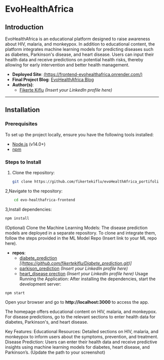 # **EvoHealthAfrica**

## **Introduction**
EvoHealthAfrica is an educational platform designed to raise awareness about HIV, malaria, and monkeypox. In addition to educational content, the platform integrates machine learning models for predicting diseases such as diabetes, Parkinson's disease, and heart disease. Users can input their health data and receive predictions on potential health risks, thereby allowing for early intervention and better health management. 

- **Deployed Site**: [(https://frontend-evohealthafrica.onrender.com/)](#) 
- **Final Project Blog**: [EvoHealthAfrica Blog](#) 
- **Author(s)**: 
  - [Fikerte Kiflu](#) *(Insert your LinkedIn profile here)*

---

## **Installation**

### Prerequisites
To set up the project locally, ensure you have the following tools installed:
- [Node.js](https://nodejs.org/en/download/) (v14.0+)
- [npm](https://www.npmjs.com/get-npm)

### Steps to Install

1. Clone the repository:
   ```bash
   git clone https://github.com/fikertekiflu/evoHealthAfrica_portifolio_Project
   
2,Navigate to the repository:
  ```bash
      cd evo-healthafrica-frontend 
```
3,Install dependencies:
```bash
npm install
```
(Optional) Clone the Machine Learning Models:
The disease prediction models are deployed in a separate repository. To clone and integrate them, follow the steps provided in the ML Model Repo (Insert link to your ML repo here).
- **repos**: 
  - [diabete_prediction](#) *[(https://github.com/fikertekiflu/Diabete_prediction.git)]*
  - [parkison_prediction](#) *(Insert your LinkedIn profile here)*
  - [heart_disease prection](#) *(Insert your LinkedIn profile here)*
Usage
Running the Application:
After installing the dependencies, start the development server:

```bash
npm start
```
Open your browser and go to **http://localhost:3000** to access the app.

The homepage offers educational content on HIV, malaria, and monkeypox. For disease predictions, go to the relevant sections to enter health data for diabetes, Parkinson's, and heart disease.

Key Features:
Educational Resources: Detailed sections on HIV, malaria, and monkeypox to inform users about the symptoms, prevention, and treatment.
Disease Prediction: Users can enter their health data and receive predictive insights using machine learning models for diabetes, heart disease, and Parkinson’s.
(Update the path to your screenshot)

